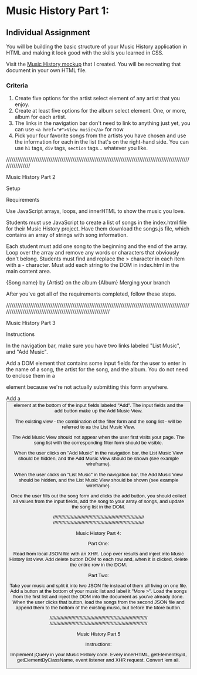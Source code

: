  # Music History Part 1:

## Individual Assignment

You will be building the basic structure of your Music History application in HTML and making it look good with the skills you learned in CSS.

Visit the [Music History mockup](https://moqups.com/chortlehoort/1E8LJX7r/) that I created. You will be recreating that document in your own HTML file.

### Criteria 

1. Create five options for the artist select element of any artist that you enjoy.
1. Create at least five options for the album select element. One, or more, album for each artist.
1. The links in the navigation bar don't need to link to anything just yet, you can use `<a href="#">View music</a>` for now
1. Pick your four favorite songs from the artists you have chosen and use the information for each in the list that's on the right-hand side. You can use `h1` tags, `div` tags, `section` tags... whatever you like.

////////////////////////////////////////////////////////////////////////////////////////////////////////////////

Music History Part 2

Setup

Requirements

Use JavaScript arrays, loops, and innerHTML to show the music you love.

Students must use JavaScript to create a list of songs in the index.html file for their Music History project. Have them download the songs.js file, which contains an array of strings with song information.

Each student must add one song to the beginning and the end of the array.
Loop over the array and remove any words or characters that obviously don't belong.
Students must find and replace the > character in each item with a - character.
Must add each string to the DOM in index.html in the main content area.

{Song name} by {Artist} on the album {Album}
Merging your branch

After you've got all of the requirements completed, follow these steps.

///////////////////////////////////////////////////////////////////////////////////////////////////////////////////////////////////////////////////////////

Music History Part 3

Instructions

In the navigation bar, make sure you have two links labeled "List Music", and "Add Music".

Add a DOM element that contains some input fields for the user to enter in the name of a song, the artist for the song, and the album. You do not need to enclose them in a <form> element because we're not actually submitting this form anywhere.

Add a <button> element at the bottom of the input fields labeled "Add".
The input fields and the add button make up the Add Music View.

The existing view - the combination of the filter form and the song list - will be referred to as the List Music View.

The Add Music View should not appear when the user first visits your page. The song list with the corresponding filter form should be visible.

When the user clicks on "Add Music" in the navigation bar, the List Music View should be hidden, and the Add Music View should be shown (see example wireframe).

When the user clicks on "List Music" in the navigation bar, the Add Music View should be hidden, and the List Music View should be shown (see example wireframe).

Once the user fills out the song form and clicks the add button, you should collect all values from the input fields, add the song to your array of songs, and update the song list in the DOM.

///////////////////////////////////////////////////////////////////
///////////////////////////////////////////////////////////////////

 Music History Part 4:

Part One:

Read from local JSON file with an XHR.
Loop over results and inject into Music History list view.
Add delete button DOM to each row and, when it is clicked, delete the entire row in the DOM.

Part Two:

Take your music and split it into two JSON file instead of them all living on one file.
Add a button at the bottom of your music list and label it "More >".
Load the songs from the first list and inject the DOM into the document as you've already done.
When the user clicks that button, load the songs from the second JSON file and append them to the bottom of the existing music, but before the More button.

////////////////////////////////////////////////////////////////////////
////////////////////////////////////////////////////////////////////////

Music History Part 5

Instructions:

Implement jQuery in your Music History code. Every innerHTML, getElementById, getElementByClassName, event listener and XHR request. Convert 'em all.
